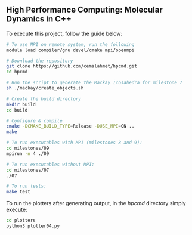 ## High Performance Computing: Molecular Dynamics in C++

To execute this project, follow the guide below:
```bash
# To use MPI on remote system, run the following
module load compiler/gnu devel/cmake mpi/openmpi

# Download the repository
git clone https://github.com/cemalahmet/hpcmd.git
cd hpcmd

# Run the script to generate the Mackay Icosahedra for milestone 7
sh ./mackay/create_objects.sh

# Create the build directory
mkdir build
cd build

# Configure & compile 
cmake -DCMAKE_BUILD_TYPE=Release -DUSE_MPI=ON ..
make

# To run executables with MPI (milestones 8 and 9):
cd milestones/09
mpirun -n 4 ./09

# To run executables without MPI:
cd milestones/07
./07

# To run tests:
make test
```

To run the plotters after generating output, in the _hpcmd_ directory simply execute:
```bash
cd plotters
python3 plotter04.py 
```


